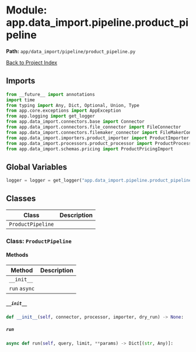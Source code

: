 # Module: app.data_import.pipeline.product_pipeline

**Path:** `app/data_import/pipeline/product_pipeline.py`

[Back to Project Index](../../../../index.md)

## Imports
```python
from __future__ import annotations
import time
from typing import Any, Dict, Optional, Union, Type
from app.core.exceptions import AppException
from app.logging import get_logger
from app.data_import.connectors.base import Connector
from app.data_import.connectors.file_connector import FileConnector
from app.data_import.connectors.filemaker_connector import FileMakerConnector
from app.data_import.importers.product_importer import ProductImporter
from app.data_import.processors.product_processor import ProductProcessor
from app.data_import.schemas.pricing import ProductPricingImport
```

## Global Variables
```python
logger = logger = get_logger("app.data_import.pipeline.product_pipeline")
```

## Classes

| Class | Description |
| --- | --- |
| `ProductPipeline` |  |

### Class: `ProductPipeline`

#### Methods

| Method | Description |
| --- | --- |
| `__init__` |  |
| `run` `async` |  |

##### `__init__`
```python
def __init__(self, connector, processor, importer, dry_run) -> None:
```

##### `run`
```python
async def run(self, query, limit, **params) -> Dict[(str, Any)]:
```
